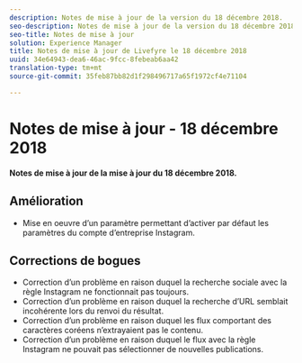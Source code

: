 ```yaml
---
description: Notes de mise à jour de la version du 18 décembre 2018.
seo-description: Notes de mise à jour de la version du 18 décembre 2018.
seo-title: Notes de mise à jour
solution: Experience Manager
title: Notes de mise à jour de Livefyre le 18 décembre 2018
uuid: 34e64943-dea6-46ac-9fcc-8febeab6aa42
translation-type: tm+mt
source-git-commit: 35feb87bb82d1f298496717a65f1972cf4e71104

---
```



# Notes de mise à jour - 18 décembre 2018

**Notes de mise à jour de la mise à jour du 18 décembre 2018.**

## Amélioration

* Mise en oeuvre d’un paramètre permettant d’activer par défaut les paramètres du compte d’entreprise Instagram.

## Corrections de bogues

* Correction d’un problème en raison duquel la recherche sociale avec la règle Instagram ne fonctionnait pas toujours.
* Correction d’un problème en raison duquel la recherche d’URL semblait incohérente lors du renvoi du résultat.
* Correction d’un problème en raison duquel les flux comportant des caractères coréens n’extrayaient pas le contenu.
* Correction d’un problème en raison duquel le flux avec la règle Instagram ne pouvait pas sélectionner de nouvelles publications.
